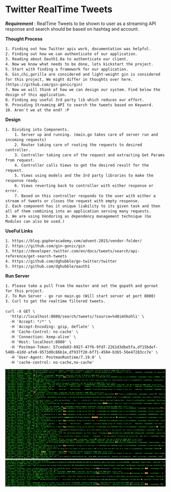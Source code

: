 # **Twitter RealTime Tweets**
  

_**Requirement**_ : RealTime Tweets to be shown to user as a streaming API response and search should be based on hashtag and account.


**Thought Process**

    1. Finding out how Twitter apis work, documentation was helpful.
    2. Finding out how we can authenticate of our application.
    3. Reading about Oauth1.0a to authenticate our client.
    4. Now we know what needs to be done, lets kickstart the project.
    5. Start with finding a framework for our application.
    6. Gin,chi,gorilla are considered and light-weight gin is considered for this project, We might differ in thoughts over here. (https://github.com/gin-gonic/gin)
    7. Now we will think of how we can design our system. Find below the design of this application.
    8. Finding any useful 3rd party lib which reduces our effort.
    9. Providing Streaming API to search the tweets based on Keyword.
    10. Aren`t we at the end? :P 
    
**Design**
    
    1. Dividing into Components.
        1. Server up and running. (main.go takes care of server run and incoming requests)
        2. Router taking care of routing the requests to desired controller.
        3. Controller taking care of the request and extracting Get Params from request.
        4. Controller calls Views to get the desired result for the request.
        5. Views using models and the 3rd party libraries to make the response ready.
        6. Views reverting back to controller with either response or error.
        7. Based on this controller responds to the user with either a stream of tweets or closes the request with empty response.
    2. Each component has it unique liability to its given task and then all of them combining into an application serving many requests.     
    3. We are using Vendoring as dependency management technique (Go Modules can also be used.)


**UseFul Links**
    
    1. https://blog.gopheracademy.com/advent-2015/vendor-folder/
    2. https://github.com/gin-gonic/gin
    3. https://developer.twitter.com/en/docs/tweets/search/api-reference/get-search-tweets
    4. https://github.com/dghubble/go-twitter/twitter
    5. https://github.com/dghubble/oauth1

**Run Server**
    
    1. Please take a pull from the master and set the gopath and goroot for this project.
    2. To Run Server - go run main.go (Will start server at port 8080)
    3. Curl to get the realtime filtered tweets. 
    
    curl -X GET \
      'http://localhost:8080/search/tweets/?source=%40imVkohli' \
      -H 'Accept: */*' \
      -H 'Accept-Encoding: gzip, deflate' \
      -H 'Cache-Control: no-cache' \
      -H 'Connection: keep-alive' \
      -H 'Host: localhost:8080' \
      -H 'Postman-Token: 57cede03-0927-47f6-9fd7-2261d3dbe5fa,df15bdef-548b-41dd-afe8-9573d0c86b1e,df937f20-bf71-4504-b365-56e47283cc7e' \
      -H 'User-Agent: PostmanRuntime/7.19.0' \
      -H 'cache-control: no-cache,no-cache'
      
![Alt text](/Account_search.png?raw=true "Tweets On Kohli")
![Alt text](/HashTag_search.png?raw=true "Tweets On #IndvsBan (Pink ball test match)")             